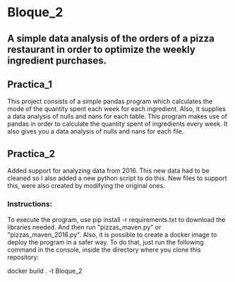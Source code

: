# Bloque_2

## A simple data analysis of the orders of a pizza restaurant in order to optimize the weekly ingredient purchases.
## Practica_1
This project consists of a simple pandas program which calculates the mode of the quantity spent each week for each ingredient.
Also, it supplies a data analysis of nulls and nans for each table.
This program makes use of pandas in order to calculate the quantity spent of ingredients every week. It also gives you a data analysis of nulls and nans for each file.

## Practica_2
Added support for analyzing data from 2016. This new data had to be cleaned so I also added a new python script to do this.
New files to support this, were also created by modifying the original ones.

### Instructions:
To execute the program, use pip install -r requirements.txt to download the libraries needed. And then run "pizzas_maven.py" or "pizzas_maven_2016.py".
Also, it is possible to create a docker image to deploy the program in a safer way.
To do that, just run the following command in the console, inside the directory where you clone this repository:

docker build . -t Bloque_2
